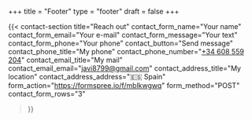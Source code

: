 +++
title =  "Footer"
type = "footer"
draft = false
+++


{{< contact-section
    title="Reach out" 
    contact_form_name="Your name"
    contact_form_email="Your e-mail"
    contact_form_message="Your text"
    contact_form_phone="Your phone"
    contact_button="Send message"
    contact_phone_title="My phone"
    contact_phone_number="<a href='tel:+34608559204'>+34 608 559 204</a>"
    contact_email_title="My mail"
    contact_email_email="<a href='mailto:javi8799@gmail.com'>javi8799@gmail.com</a>"
    contact_address_title="My location"
    contact_address_address="🇪🇸 Spain"
    form_action="https://formspree.io/f/mblkwgwq"
    form_method="POST"
    contact_form_rows="3"
>}}

<!-- {{< text-section
title="Extra footer content"
centered="true"
>}}
Additional content added after the `section` blocks. 

Here you could freestyle, add other shortcodes, ...  Or just let the content empty, and rely on the shortcode sections alone.

To make the text nicely wrapped in the footer, the shortcode `text-section` is used.
{{< /text-section >}} -->